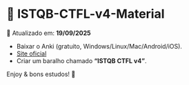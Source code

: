 # 📘 ISTQB-CTFL-v4-Material

📅 Atualizado em: **19/09/2025**

* Baixar o Anki (gratuito, Windows/Linux/Mac/Android/iOS).  
* [Site oficial](https://apps.ankiweb.net)  
* Criar um baralho chamado **“ISTQB CTFL v4”**.  

 Enjoy & bons estudos! 🚀
